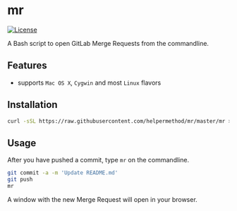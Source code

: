 # mr

[![License](https://img.shields.io/badge/license-MIT-blue.svg)](https://raw.githubusercontent.com/helpermethod/mr/master/LICENSE)

A Bash script to open GitLab Merge Requests from the commandline.

## Features

* supports `Mac OS X`, `Cygwin` and most `Linux` flavors

## Installation

```sh
curl -sSL https://raw.githubusercontent.com/helpermethod/mr/master/mr > /usr/local/bin/mr && chmod +x /usr/local/bin/mr
```

## Usage

After you have pushed a commit, type `mr` on the commandline.

```sh
git commit -a -m 'Update README.md'
git push
mr
```

A window with the new Merge Request will open in your browser.
